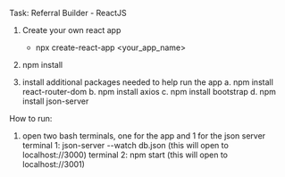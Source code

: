 Task: Referral Builder  -  ReactJS

1. Create your own react app
	- npx create-react-app <your_app_name>

2. npm install
3. install additional packages needed to help run the app
	a. npm install react-router-dom
	b. npm install axios
	c. npm install bootstrap
	d. npm install json-server


How to run:

1. open two bash terminals, one for the app and 1 for the json server
	terminal 1:  json-server --watch db.json (this will open to localhost://3000)
	terminal 2: npm start (this will open to localhost://3001)

